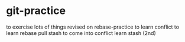 # git-practice
to exercise lots of things
revised on rebase-practice to learn conflict
to learn rebase pull
stash to come into conflict
learn stash (2nd)


